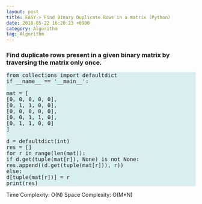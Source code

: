 ```yaml
---
layout: post
title: EASY-> Find Binary Duplicate Rows in a matrix (Python)
date: 2018-05-22 16:20:23 +0900
category: Algorithm
tag: Algorithm
---
```


### Find duplicate rows present in a given binary matrix by traversing the matrix only once.
<pre class="code" style="background-color: rgb(217,238,239,255);">
from collections import defaultdict
if __name__ == '__main__':

mat = [
[0, 0, 0, 0, 0],
[0, 1, 1, 0, 0],
[0, 0, 0, 0, 0],
[0, 0, 1, 1, 0],
[0, 1, 1, 0, 0]
]

d = defaultdict(int)
res = []
for r in range(len(mat)):
if d.get(tuple(mat[r]), None) is not None:
res.append((d.get(tuple(mat[r])), r))
else:
d[tuple(mat[r])] = r
print(res)
</pre>

Time Complexity: O(N)
Space Complexity: O(M*N)

